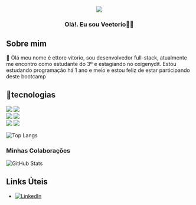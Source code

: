 
<h1 align="center">
     <img align="center"  width="%"src="https://i.pinimg.com/originals/67/e2/0b/67e20bc88ae3bb0ae3b698c03cfebd01.jpg">
</h1>
<h3 align="center" >Olá!. Eu sou
   <span>Veetorio</span>👨‍💻
</h3>


## Sobre mim
👋 Olá meu nome é ettore vitorio, sou desenvolvedor full-stack, atualmente me encontro como estudante do 3º e estagíando no oxigenydit. Estou estudando programação há 1 ano e meio e estou feliz de estar participando deste bootcamp 
<h2 align="">🧰tecnologias</h2>
<div>
    <img src="https://img.shields.io/badge/C%23-323330?style=for-the-badge&logo=c-sharp&logoColor=823085">
    <img src="https://img.shields.io/badge/Python-323330?style=for-the-badge&logo=python&logoColor=blue"/>
    <br>
    <img src="https://img.shields.io/badge/CSS3-323330?style=for-the-badge&logo=css3&logoColor=264CE4"/>
    <img src="https://img.shields.io/badge/HTML5-323330?style=for-the-badge&logo=html5">
    <br>
    <img src="https://img.shields.io/badge/JavaScript-323330?style=for-the-badge&logo=javascript&logoColor=F7DF1E"/>
    <img src="https://img.shields.io/badge/Java-323330?style=for-the-badge&logo=java">

![Top Langs](https://github-readme-stats-git-masterrstaa-rickstaa.vercel.app/api/top-langs/?username=Veetorio&bg_color=000&border_color=30A3DC&title_color=E94D5F&text_color=FFF)
</div>

### Minhas Colaborações

![GitHub Stats](https://github-readme-stats.vercel.app/api?username=Veetorio&theme=transparent&bg_color=000&border_color=30A3DC&show_icons=true&icon_color=30A3DC&title_color=E94D5F&text_color=FFF)
## Links Úteis
- [![LinkedIn](https://img.shields.io/badge/LinkedIn-000?style=for-the-badge&logo=linkedin&logoColor=0E76A8)](https://www.linkedin.com/in/ettore-vitorio-correa-silva-b38135280/)